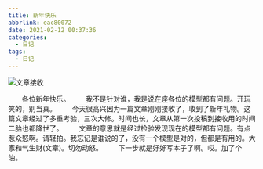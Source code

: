 ```yaml
---
title: 新年快乐
abbrlink: eac80072
date: 2021-02-12 00:37:36
categories:
  - 日记
tags:
  - 日记
---
```

![文章接收](acce.png)
<!-- less -->
&emsp;&emsp;各位新年快乐。
&emsp;&emsp;我不是针对谁，我是说在座各位的模型都有问题。开玩笑的，别当真。
&emsp;&emsp;今天很高兴因为一篇文章刚刚接收了，收到了新年礼物。这篇文章经过了多重考验，三次大修。时间也长，文章从第一次投稿到接收用的时间二胎也都降世了。
&emsp;&emsp;文章的意思就是经过检验发现现在的模型都有问题。有点惹众怒啊。请轻拍。我忘记是谁说的了，没有一个模型是对的，但都是有用的。大家和气生财(文章)。切勿动怒。
&emsp;&emsp;下一步就是好好写本子了啊。哎。加了个油。
